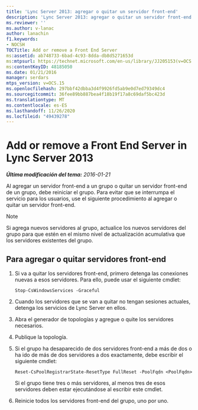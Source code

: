 ```yaml
---
title: 'Lync Server 2013: agregar o quitar un servidor front-end'
description: 'Lync Server 2013: agregar o quitar un servidor front-end.'
ms.reviewer: ''
ms.author: v-lanac
author: lanachin
f1.keywords:
- NOCSH
TOCTitle: Add or remove a Front End Server
ms:assetid: ab748733-6bad-4c93-8dda-db8d5271653d
ms:mtpsurl: https://technet.microsoft.com/en-us/library/JJ205153(v=OCS.15)
ms:contentKeyID: 48185050
ms.date: 01/21/2016
manager: serdars
mtps_version: v=OCS.15
ms.openlocfilehash: 297bbf42dbba3d4f9926fd5ab9e0d7ed79349dc4
ms.sourcegitcommit: 36fee89bb887bea4f18b19f17a8c69daf5bc423d
ms.translationtype: MT
ms.contentlocale: es-ES
ms.lasthandoff: 11/26/2020
ms.locfileid: "49439278"
---
```

# <a name="add-or-remove-a-front-end-server-in-lync-server-2013"></a>Add or remove a Front End Server in Lync Server 2013

<div data-xmlns="http://www.w3.org/1999/xhtml">

<div class="topic" data-xmlns="http://www.w3.org/1999/xhtml" data-msxsl="urn:schemas-microsoft-com:xslt" data-cs="https://msdn.microsoft.com/">

<div data-asp="https://msdn2.microsoft.com/asp">



</div>

<div id="mainSection">

<div id="mainBody">

<span> </span>

_**Última modificación del tema:** 2016-01-21_

Al agregar un servidor front-end a un grupo o quitar un servidor front-end de un grupo, debe reiniciar el grupo. Para evitar que se interrumpa el servicio para los usuarios, use el siguiente procedimiento al agregar o quitar un servidor front-end.

<div>


> [!NOTE]  
> Si agrega nuevos servidores al grupo, actualice los nuevos servidores del grupo para que estén en el mismo nivel de actualización acumulativa que los servidores existentes del grupo.



</div>

<div>

## <a name="to-add-or-remove-front-end-servers"></a>Para agregar o quitar servidores front-end

1.  Si va a quitar los servidores front-end, primero detenga las conexiones nuevas a esos servidores. Para ello, puede usar el siguiente cmdlet:
    
        Stop-CsWindowsServices -Graceful

2.  Cuando los servidores que se van a quitar no tengan sesiones actuales, detenga los servicios de Lync Server en ellos.

3.  Abra el generador de topologías y agregue o quite los servidores necesarios.

4.  Publique la topología.

5.  Si el grupo ha desaparecido de dos servidores front-end a más de dos o ha ido de más de dos servidores a dos exactamente, debe escribir el siguiente cmdlet:
    
        Reset-CsPoolRegistrarState-ResetType FullReset -PoolFqdn <PoolFqdn>
    
    Si el grupo tiene tres o más servidores, al menos tres de esos servidores deben estar ejecutándose al escribir este cmdlet.

6.  Reinicie todos los servidores front-end del grupo, uno por uno.

</div>

</div>

<span> </span>

</div>

</div>

</div>

